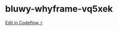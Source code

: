 # bluwy-whyframe-vq5xek

[Edit in Codeflow ⚡️](https://stackblitz.com/~/github.com/nksaraf/bluwy-whyframe-vq5xek)